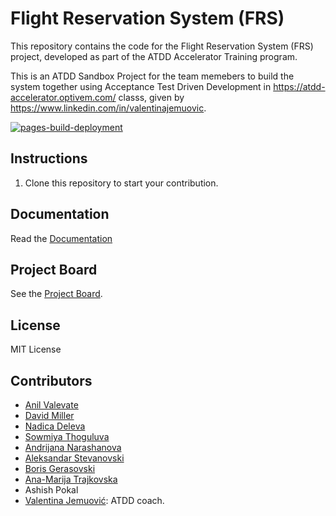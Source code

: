# Flight Reservation System (FRS)
This repository contains the code for the Flight Reservation System (FRS) project, developed as part of the ATDD Accelerator Training program. 

This is an ATDD Sandbox Project for the team memebers to build the system together using Acceptance Test Driven Development in https://atdd-accelerator.optivem.com/ classs, given by https://www.linkedin.com/in/valentinajemuovic.

[![pages-build-deployment](https://github.com/ArkCase/atdd-flight-reserve/actions/workflows/pages/pages-build-deployment/badge.svg?branch=main)](https://github.com/ArkCase/atdd-flight-reserve/actions/workflows/pages/pages-build-deployment)


## Instructions
1. Clone this repository to start your contribution.

## Documentation
Read the [Documentation](https://arkcase.github.io/atdd-flight-reserve)

## Project Board
See the [Project Board](https://github.com/orgs/ArkCase/projects/9).
## License
MIT License
## Contributors
- [Anil Valevate](https://github.com/anilvv1)
- [David Miller](https://www.linkedin.com/in/david-miller-ba89941/)
- [Nadica Deleva](https://github.com/ndeleva-armedia)
- [Sowmiya Thoguluva](https://github.com/sowmiya-thoguluva)
- [Andrijana Narashanova](https://github.com/Andrijana-N)
- [Aleksandar Stevanovski](https://github.com/astevanovski)
- [Boris Gerasovski](https://github.com/gerasovskiboris)
- [Ana-Marija Trajkovska](https://github.com/anatrajkovskaarmedia)
- Ashish Pokal
- [Valentina Jemuović](https://github.com/valentinajemuovic): ATDD coach.
